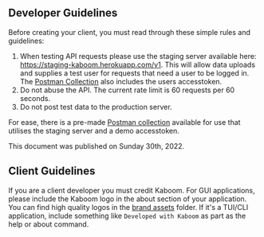 ## Developer Guidelines

Before creating your client, you must read through these simple rules and guidelines:
1. When testing API requests please use the staging server available here: https://staging-kaboom.herokuapp.com/v1. This will allow data uploads and supplies a test user for requests that need a user to be logged in. The [Postman Collection]() also includes the users accesstoken.
2. Do not abuse the API. The current rate limit is 60 requests per 60 seconds.
3. Do not post test data to the production server.

For ease, there is a pre-made [Postman collection]() available for use that utilises the staging server and a demo accesstoken.

This document was published on Sunday 30th, 2022.

## Client Guidelines

If you are a client developer you must credit Kaboom. For GUI applications, please include the Kaboom logo in the about section of your application. You can find high quality logos in the [brand assets](https://github.com/kaboom-db/kaboom-api/tree/master/brand%20assets) folder. If it's a TUI/CLI application, include something like `Developed with Kaboom` as part as the help or about command.